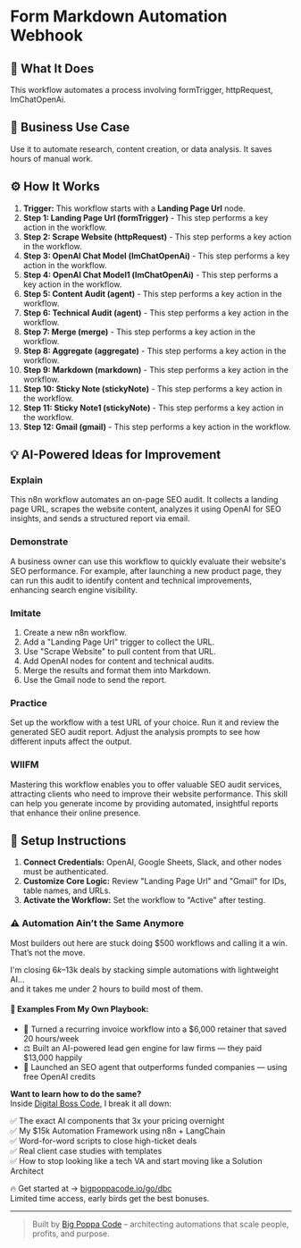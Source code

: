 # Form Markdown Automation Webhook

## 🚀 What It Does
This workflow automates a process involving formTrigger, httpRequest, lmChatOpenAi.

## 💼 Business Use Case
Use it to automate research, content creation, or data analysis. It saves hours of manual work.

## ⚙️ How It Works
1.  **Trigger:** This workflow starts with a **Landing Page Url** node.
2. **Step 1: Landing Page Url (formTrigger)** - This step performs a key action in the workflow.
3. **Step 2: Scrape Website (httpRequest)** - This step performs a key action in the workflow.
4. **Step 3: OpenAI Chat Model (lmChatOpenAi)** - This step performs a key action in the workflow.
5. **Step 4: OpenAI Chat Model1 (lmChatOpenAi)** - This step performs a key action in the workflow.
6. **Step 5: Content Audit (agent)** - This step performs a key action in the workflow.
7. **Step 6: Technical Audit (agent)** - This step performs a key action in the workflow.
8. **Step 7: Merge (merge)** - This step performs a key action in the workflow.
9. **Step 8: Aggregate (aggregate)** - This step performs a key action in the workflow.
10. **Step 9: Markdown (markdown)** - This step performs a key action in the workflow.
11. **Step 10: Sticky Note (stickyNote)** - This step performs a key action in the workflow.
12. **Step 11: Sticky Note1 (stickyNote)** - This step performs a key action in the workflow.
13. **Step 12: Gmail (gmail)** - This step performs a key action in the workflow.

## 💡 AI-Powered Ideas for Improvement
### Explain
This n8n workflow automates an on-page SEO audit. It collects a landing page URL, scrapes the website content, analyzes it using OpenAI for SEO insights, and sends a structured report via email.

### Demonstrate
A business owner can use this workflow to quickly evaluate their website's SEO performance. For example, after launching a new product page, they can run this audit to identify content and technical improvements, enhancing search engine visibility.

### Imitate
1. Create a new n8n workflow.
2. Add a "Landing Page Url" trigger to collect the URL.
3. Use "Scrape Website" to pull content from that URL.
4. Add OpenAI nodes for content and technical audits.
5. Merge the results and format them into Markdown.
6. Use the Gmail node to send the report.

### Practice
Set up the workflow with a test URL of your choice. Run it and review the generated SEO audit report. Adjust the analysis prompts to see how different inputs affect the output.

### WIIFM
Mastering this workflow enables you to offer valuable SEO audit services, attracting clients who need to improve their website performance. This skill can help you generate income by providing automated, insightful reports that enhance their online presence.

## 🔧 Setup Instructions
1. **Connect Credentials:** OpenAI, Google Sheets, Slack, and other nodes must be authenticated.
2. **Customize Core Logic:** Review "Landing Page Url" and "Gmail" for IDs, table names, and URLs.
3. **Activate the Workflow:** Set the workflow to "Active" after testing.

### ⚠️ Automation Ain’t the Same Anymore

Most builders out here are stuck doing $500 workflows and calling it a win.  
That’s not the move.  

I'm closing $6k–$13k deals by stacking simple automations with lightweight AI...  
and it takes me under 2 hours to build most of them.

#### 🧠 Examples From My Own Playbook:
- 🔁 Turned a recurring invoice workflow into a $6,000 retainer that saved 20 hours/week  
- ⚖️ Built an AI-powered lead gen engine for law firms — they paid $13,000 happily  
- 🚀 Launched an SEO agent that outperforms funded companies — using free OpenAI credits  

**Want to learn how to do the same?**  
Inside [Digital Boss Code](https://bigpoppacode.io/go/dbc), I break it all down:

✅ The exact AI components that 3x your pricing overnight  
✅ My $15k Automation Framework using n8n + LangChain  
✅ Word-for-word scripts to close high-ticket deals  
✅ Real client case studies with templates  
✅ How to stop looking like a tech VA and start moving like a Solution Architect  

🔥 Get started at → [bigpoppacode.io/go/dbc](https://bigpoppacode.io/go/dbc)  
Limited time access, early birds get the best bonuses.

---
> Built by [Big Poppa Code](https://bigpoppacode.io) – architecting automations that scale people, profits, and purpose.
